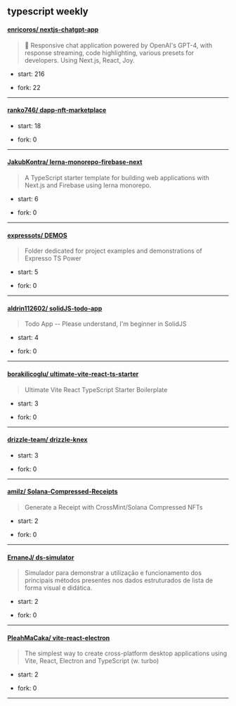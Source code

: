 ## typescript weekly

#### [enricoros/ nextjs-chatgpt-app](https://github.com/enricoros/nextjs-chatgpt-app)
>  💬 Responsive chat application powered by OpenAI's GPT-4, with response streaming, code highlighting, various presets for developers. Using Next.js, React, Joy.
+ start: 216
+ fork: 22
---
#### [ranko746/ dapp-nft-marketplace](https://github.com/ranko746/dapp-nft-marketplace)
>  
+ start: 18
+ fork: 0
---
#### [JakubKontra/ lerna-monorepo-firebase-next](https://github.com/JakubKontra/lerna-monorepo-firebase-next)
>  A TypeScript starter template for building web applications with Next.js and Firebase using lerna monorepo.
+ start: 6
+ fork: 0
---
#### [expressots/ DEMOS](https://github.com/expressots/DEMOS)
>  Folder dedicated for project examples and demonstrations of Expresso TS Power
+ start: 5
+ fork: 0
---
#### [aldrin112602/ solidJS-todo-app](https://github.com/aldrin112602/solidJS-todo-app)
>  Todo App -- Please understand, I'm beginner in SolidJS
+ start: 4
+ fork: 0
---
#### [borakilicoglu/ ultimate-vite-react-ts-starter](https://github.com/borakilicoglu/ultimate-vite-react-ts-starter)
>  Ultimate Vite React TypeScript Starter Boilerplate
+ start: 3
+ fork: 0
---
#### [drizzle-team/ drizzle-knex](https://github.com/drizzle-team/drizzle-knex)
>  
+ start: 3
+ fork: 0
---
#### [amilz/ Solana-Compressed-Receipts](https://github.com/amilz/Solana-Compressed-Receipts)
>  Generate a Receipt with CrossMint/Solana Compressed NFTs
+ start: 2
+ fork: 0
---
#### [ErnaneJ/ ds-simulator](https://github.com/ErnaneJ/ds-simulator)
>  Simulador para demonstrar a utilização e funcionamento dos principais métodos presentes nos dados estruturados de lista de forma visual e didática.
+ start: 2
+ fork: 0
---
#### [PleahMaCaka/ vite-react-electron](https://github.com/PleahMaCaka/vite-react-electron)
>  The simplest way to create cross-platform desktop applications using Vite, React, Electron and TypeScript (w. turbo)
+ start: 2
+ fork: 0
---
